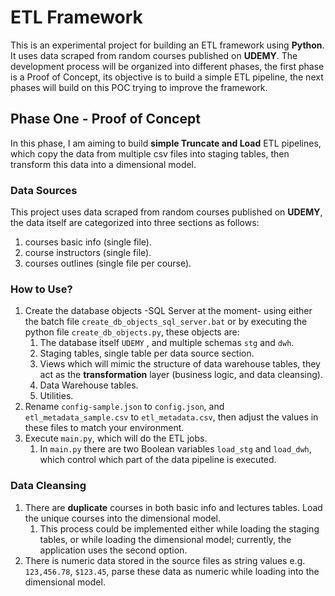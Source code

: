 # ETL Framework

This is an experimental project for building an ETL framework using **Python**. It uses data scraped from random courses published on **UDEMY**. The development process will be organized into different phases, the first phase is a Proof of Concept, its objective is to build a simple ETL pipeline, the next phases will build on this POC trying to improve the framework.



## Phase One - Proof of Concept

In this phase, I am aiming to build **simple Truncate and Load** ETL pipelines, which copy the data from multiple csv files into staging tables, then transform this data into a dimensional model.



### Data Sources

This project uses data scraped from random courses published on **UDEMY**, the data itself are categorized into three sections as follows:
1. courses basic info (single file).
2. course instructors (single file).
3. courses outlines (single file per course).



### How to Use?

1. Create the database objects -SQL Server at the moment- using either the batch file `create_db_objects_sql_server.bat` or by executing the python file `create_db_objects.py`, these objects are:
   1. The database itself `UDEMY` , and  multiple schemas `stg` and `dwh`.
   2. Staging tables, single table per data source section.
   3. Views which will mimic the structure of data warehouse tables, they act as the **transformation** layer (business logic, and data cleansing).
   4. Data Warehouse tables.
   5. Utilities.
2. Rename `config-sample.json` to `config.json`, and `etl_metadata_sample.csv` to `etl_metadata.csv`, then adjust the values in these files to match your environment.
3. Execute `main.py`, which will do the ETL jobs.
   1. In `main.py` there are two Boolean variables `load_stg` and `load_dwh`, which control which part of the data pipeline is executed.



### Data Cleansing

1. There are **duplicate** courses in both basic info and lectures tables. Load the unique courses into the dimensional model.
   1. This process could be implemented either while loading the staging tables, or while loading the dimensional model; currently, the application uses the second option.
2. There is numeric data stored in the source files as string values e.g. `123,456.78`, `$123.45`, parse these data as numeric while loading into the dimensional model.